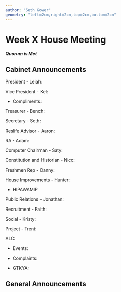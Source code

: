 ```yaml
---
author: "Seth Gower"
geometry: "left=2cm,right=2cm,top=2cm,bottom=2cm"
---
```


# Week X House Meeting

***Quorum is Met***

## Cabinet Announcements

President - Leiah:

Vice President - Kel:

- Compliments:

Treasurer - Bench:

Secretary - Seth:

Reslife Advisor - Aaron:

RA - Adam:

Computer Chairman - Saty:

Constitution and Historian - Nicc:

Freshmen Rep - Danny:

House Improvements - Hunter:

- HIPAWAMIP

Public Relations - Jonathan:

Recruitment - Faith:

Social - Kristy:

Project - Trent:

ALC:

- Events:

- Complaints:

- GTKYA:

## General Announcements
